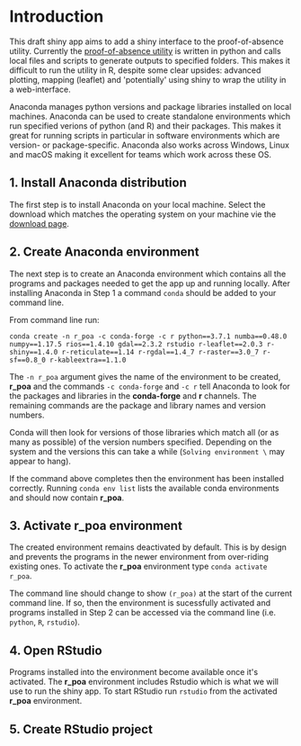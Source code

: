 # Introduction

This draft shiny app aims to add a shiny interface to the proof-of-absence utility. Currently the [proof-of-absence utility](addlink) is written in python and calls local files and scripts to generate outputs to specified folders. This makes it difficult to run the utility in R, despite some clear upsides: advanced plotting, mapping (leaflet) and 'potentially' using shiny to wrap the utility in a web-interface.


Anaconda manages python versions and package libraries installed on local machines. Anaconda can be used to create standalone environments which run specified verions of python (and R) and their packages. This makes it great for running scripts in particular in software environments which are version- or package-specific. Anaconda also works across Windows, Linux and macOS making it excellent for teams which work across these OS.

## 1. Install Anaconda distribution

The first step is to install Anaconda on your local machine. Select the download which matches the operating system on your machine vie the [download page](https://www.anaconda.com/distribution/).

## 2. Create Anaconda environment

The next step is to create an Anaconda environment which contains all the programs and packages needed to get the app up and running locally. After installing Anaconda in Step 1 a command `conda` should be added to your command line.

From command line run:

`conda create -n r_poa -c conda-forge -c r python==3.7.1 numba==0.48.0 numpy==1.17.5 rios==1.4.10 gdal==2.3.2 rstudio r-leaflet==2.0.3 r-shiny==1.4.0 r-reticulate==1.14 r-rgdal==1.4_7 r-raster==3.0_7 r-sf==0.8_0 r-kableextra==1.1.0`

The `-n r_poa` argument gives the name of the environment to be created, **r_poa** and the commands `-c conda-forge` and `-c r` tell Anaconda to look for the packages and libraries in the **conda-forge** and **r** channels. The remaining commands are the package and library names and version numbers.

Conda will then look for versions of those libraries which match all (or as many as possible) of the version numbers specified. Depending on the system and the versions this can take a while (`Solving environment \` may appear to hang).

If the command above completes then the environment has been installed correctly. Running `conda env list` lists the available conda environments and should now contain **r_poa**.

## 3. Activate r_poa environment

The created environment remains deactivated by default. This is by design and prevents the programs in the newer environment from over-riding existing ones. To activate the **r_poa** environment type `conda activate r_poa`.

The command line should change to show `(r_poa)` at the start of the current command line. If so, then the environment is sucessfully activated and programs installed in Step 2 can be accessed via the command line (i.e. `python`, `R`, `rstudio`).

## 4. Open RStudio

Programs installed into the environment become available once it's activated. The **r_poa** environment includes Rstudio which is what we will use to run the shiny app. To start RStudio run `rstudio` from the activated **r_poa** environment.

## 5. Create RStudio project
